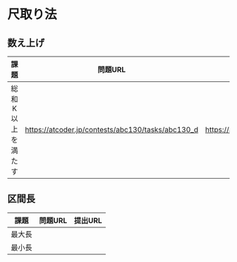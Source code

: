 # 尺取り法

## 数え上げ
| 課題 | 問題URL | 提出URL |
| :---: | :---: | :---: |
| 総和K以上を満たす | https://atcoder.jp/contests/abc130/tasks/abc130_d | https://atcoder.jp/contests/abc130/submissions/65600338 |  

## 区間長
| 課題 | 問題URL | 提出URL |
| :---: | :---: | :---: |
| 最大長 |||
| 最小長 |||

